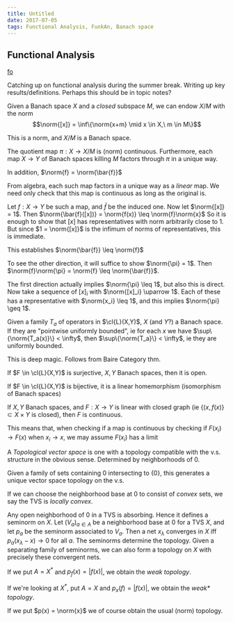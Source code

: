 ```yaml
---
title: Untitled
date: 2017-07-05
tags: Functional Analysis, FunkAn, Banach space
---
```

Functional Analysis
-------------------
[fo](http://www.google.com)

Catching up on functional analysis during the summer break. Writing up
key results/definitions. Perhaps this should be in topic notes?

Given a Banach space $X$ and a *closed* subspace $M$, we can endow $X/M$
with the norm $$\norm{[x]} = \inf\{\norm{x+m} \mid x \in X,\ m \in M\}$$

This is a norm, and $X/M$ is a Banach space.

The quotient map $\pi: X \to X/M$ is (norm) continuous. Furthermore,
each map $X \to Y$ of Banach spaces killing $M$ factors through $\pi$ in
a unique way.

In addition, $\norm{f} = \norm{\bar{f}}$

From algebra, each such map factors in a unique way as a *linear* map.
We need only check that this map is continuous as long as the original
is.

Let $f: X \to Y$ be such a map, and $\bar{f}$ be the induced one. Now
let $\norm{[x]} = 1$. Then
$\norm{\bar{f}([x])} = \norm{f(x)} \leq \norm{f}\norm{x}$ So it is
enough to show that $[x]$ has representatives with norm arbitrarily
close to $1$. But since $1 = \norm{[x]}$ is the infimum of norms of
representatives, this is immediate.

This establishes $\norm{\bar{f}} \leq \norm{f}$

To see the other direction, it will suffice to show $\norm{\pi} = 1$.
Then $\norm{f}\norm{\pi} = \norm{f} \leq \norm{\bar{f}}$.

The first direction actually implies $\norm{\pi} \leq 1$, but also this
is direct. Now take a sequence of $[x]_i$ with
$\norm{[x]_i} \uparrow 1$. Each of these has a representative with
$\norm{x_i} \leq 1$, and this implies $\norm{\pi} \geq 1$.

Given a family $T_a$ of operators in $\cl{L}(X,Y)$, $X$ (and $Y$?) a
Banach space. If they are "pointwise uniformly bounded", ie for each $x$
we have $\sup\{\norm{T_a(x)}\} < \infty$, then
$\sup\{\norm{T_a}\} < \infty$, ie they are uniformly bounded.

This is deep magic. Follows from Baire Category thm.

If $F \in \cl{L}(X,Y)$ is surjective, $X,Y$ Banach spaces, then it is
open.

If $F \in \cl{L}(X,Y)$ is bijective, it is a linear homemorphism
(isomorphism of Banach spaces)

If $X,Y$ Banach spaces, and $F: X \to Y$ is linear with closed graph (ie
$\{(x,f(x)\} \subset X \times Y$ is closed), then $F$ is continuous.

This means that, when checking if a map is continuous by checking if
$F(x_i) \to F(x)$ when $x_i \to x$, we may assume $F(x_i)$ has a limit

A *Topological vector space* is one with a topology compatible with the
v.s. structure in the obvious sense. Determined by neighborhoods of $0$.

Given a family of sets containing $0$ intersecting to $\{0\}$, this
generates a unique vector space topology on the v.s.

If we can choose the neighborhood base at $0$ to consist of *convex*
sets, we say the TVS is *locally convex*.

Any open neighborhood of $0$ in a TVS is absorbing. Hence it defines a
seminorm on $X$. Let $(V_a)_{a\in A}$ be a neighborhood base at $0$ for
a TVS $X$, and let $p_a$ be the seminorm associated to $V_a$. Then a net
$x_\lambda$ converges in $X$ iff $p_a(x_\lambda - x) \to 0$ for all $a$.
The seminorms determine the topology. Given a separating family of
seminorms, we can also form a topology on $X$ with precisely these
convergent nets.

If we put $A = X^*$ and $p_f(x) = \left|f(x)\right|$, we obtain the
*weak topology*.

If we're looking at $X^*$, put $A = X$ and $p_x(f) = \left|f(x)\right|$,
we obtain the *weak\* topology*.

If we put $p(x) = \norm{x}$ we of course obtain the usual (norm)
topology.
